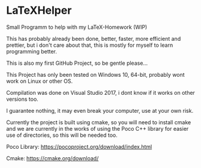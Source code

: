 # LaTeXHelper
Small Programm to help with my LaTeX-Homework (WIP)

This has probably already been done, better, faster, more efficient and prettier, but i don't care about that, this is mostly for myself to learn programming better.

This is also my first GitHub Project, so be gentle please...

This Project has only been tested on Windows 10, 64-bit, probably wont work on Linux or other OS.

Compilation was done on Visual Studio 2017, i dont know if it works on other versions too.

I guarantee nothing, it may even break your computer, use at your own risk.

Currently the project is built using cmake, so you will need to install cmake and we are currently in the works of using the Poco C++ library for easier use of directories, so this will be needed too.

Poco Library: https://pocoproject.org/download/index.html

Cmake: https://cmake.org/download/
